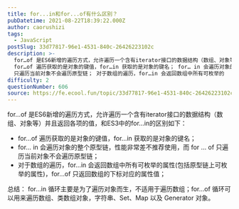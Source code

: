 ```yaml
---
title: for...in和for...of有什么区别？
pubDatetime: 2021-08-22T18:39:22.000Z
author: caorushizi
tags:
  - JavaScript
postSlug: 33d77817-96e1-4531-840c-26426223102c
description: >-
  for…of 是ES6新增的遍历方式，允许遍历一个含有iterator接口的数据结构（数组、对象等）并且返回各项的值，和ES3中的for…in的区别如下：
  for…of 遍历获取的是对象的键值，for…in 获取的是对象的键名； for… in 会遍历对象的整个原型链，性能非常差不推荐使用，而 for … of
  只遍历当前对象不会遍历原型链； 对于数组的遍历，for…in 会返回数组中所有可枚举的
difficulty: 2
questionNumber: 606
source: https://fe.ecool.fun/topic/33d77817-96e1-4531-840c-26426223102c
---
```


for…of 是ES6新增的遍历方式，允许遍历一个含有iterator接口的数据结构（数组、对象等）并且返回各项的值，和ES3中的for…in的区别如下：

- for…of 遍历获取的是对象的键值，for…in 获取的是对象的键名；
- for… in 会遍历对象的整个原型链，性能非常差不推荐使用，而 for … of 只遍历当前对象不会遍历原型链；
- 对于数组的遍历，for…in 会返回数组中所有可枚举的属性(包括原型链上可枚举的属性)，for…of 只返回数组的下标对应的属性值；

总结： for...in 循环主要是为了遍历对象而生，不适用于遍历数组；for...of 循环可以用来遍历数组、类数组对象，字符串、Set、Map 以及 Generator 对象。
